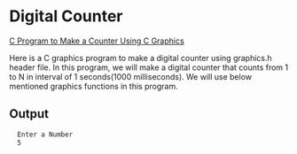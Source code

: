 # Digital Counter

[C Program to Make a Counter Using C Graphics](https://www.techcrashcourse.com/2015/08/c-program-make-digital-counter-graphics.html)

Here is a C graphics program to make a digital counter using graphics.h header file. In this program, we will make a digital counter that counts from 1 to N in interval of 1 seconds(1000 milliseconds). We will use below mentioned graphics functions in this program.

## Output

```bash
  Enter a Number
  5
```
